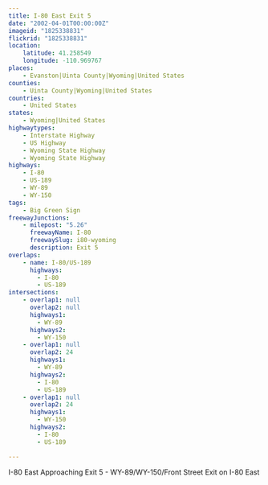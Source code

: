 ```yaml
---
title: I-80 East Exit 5
date: "2002-04-01T00:00:00Z"
imageid: "1825338831"
flickrid: "1825338831"
location:
    latitude: 41.258549
    longitude: -110.969767
places:
    - Evanston|Uinta County|Wyoming|United States
counties:
    - Uinta County|Wyoming|United States
countries:
    - United States
states:
    - Wyoming|United States
highwaytypes:
    - Interstate Highway
    - US Highway
    - Wyoming State Highway
    - Wyoming State Highway
highways:
    - I-80
    - US-189
    - WY-89
    - WY-150
tags:
    - Big Green Sign
freewayJunctions:
    - milepost: "5.26"
      freewayName: I-80
      freewaySlug: i80-wyoming
      description: Exit 5
overlaps:
    - name: I-80/US-189
      highways:
        - I-80
        - US-189
intersections:
    - overlap1: null
      overlap2: null
      highways1:
        - WY-89
      highways2:
        - WY-150
    - overlap1: null
      overlap2: 24
      highways1:
        - WY-89
      highways2:
        - I-80
        - US-189
    - overlap1: null
      overlap2: 24
      highways1:
        - WY-150
      highways2:
        - I-80
        - US-189

---
```

I-80 East Approaching Exit 5 - WY-89/WY-150/Front Street Exit on I-80 East